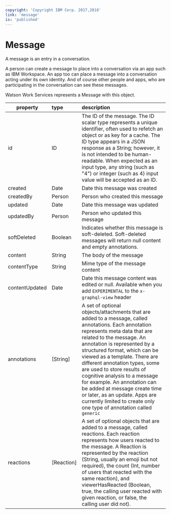 ```yaml
---
copyright: 'Copyright IBM Corp. 2017,2018'
link: 'message'
is: 'published'
---
```

# Message

A message is an entry in a conversation.

A person can create a message to place into a conversation via an app such as IBM Workspace. An app too can place a message into a conversation acting under its own identity. And of course other people and apps, who are participating in the conversation can see these messages.

Watson Work Services represents a Message with this object.

| property      | type          | description  |
| ------------- |:------------- |:-----|
| id          | ID      | The ID of the message. The ID scalar type represents a unique identifier, often used to refetch an object or as key for a cache. The ID type appears in a JSON response as a String; however, it is not intended to be human-readable. When expected as an input type, any string (such as "4") or integer (such as 4) input value will be accepted as an ID.|
| created     | Date        | Date this message  was created |
| createdBy   | Person    | Person who created this message |
| updated     | Date    | Date this message  was updated |
| updatedBy   | Person | Person who updated this message  |
| softDeleted | Boolean | Indicates whether this message is soft-deleted. Soft-deleted messages will return null content and empty annotations. |
| content   | String | The body of the message |
| contentType | String | Mime type of the message content  |
| contentUpdated | Date | Date this message content was edited or null. Available when you add `EXPERIMENTAL` to the `x-graphql-view` header |
| annotations | [String] | A set of optional objects/attachments that are added to a message, called annotations. Each annotation represents meta data that are related to the message. An annotation is represented by a structured format, which can be viewed as a template. There are different annotation types, some are used to store results of cognitive analysis to a message for example. An annotation can be added at message create time or later, as an update.  Apps are currently limited to create only one type of annotation called `generic` |
| reactions | [Reaction] | A set of optional objects that are added to a message, called reactions. Each reaction represents how users reacted to the message. A Reaction is represented by the reaction (String, usually an emoji but not required), the count (Int, number of users that reacted with the same reaction), and viewerHasReacted (Boolean, true, the calling user reacted with given reaction, or false, the calling user did not). |

